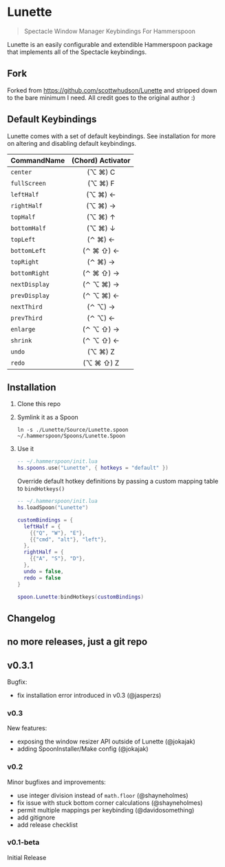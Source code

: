 # Lunette

> Spectacle Window Manager Keybindings For Hammerspoon

Lunette is an easily configurable and extendible Hammerspoon package that implements all of the Spectacle keybindings.

## Fork

Forked from https://github.com/scottwhudson/Lunette and stripped down to the bare minimum I need.
All credit goes to the original author :)

## Default Keybindings

Lunette comes with a set of default keybindings. See installation for more on altering and disabling default keybindings.

| CommandName  | (Chord) Activator |
| -------------|:-------------------:|
| `center`     | (⌥ ⌘) C          |
| `fullScreen` | (⌥ ⌘) F          |
| `leftHalf`   | (⌥ ⌘) ←          |
| `rightHalf`  | (⌥ ⌘) →          |
| `topHalf`    | (⌥ ⌘) ↑          |
| `bottomHalf` | (⌥ ⌘) ↓          |
| `topLeft`    | (⌃ ⌘) ←          |
| `bottomLeft` | (⌃ ⌘ ⇧) ←       |
| `topRight`   | (⌃ ⌘) →          |
| `bottomRight`| (⌃ ⌘ ⇧) →       |
| `nextDisplay`| (⌃ ⌥ ⌘) →       |
| `prevDisplay`| (⌃ ⌥ ⌘) ←       |
| `nextThird`  | (⌃ ⌥) →       |
| `prevThird`  | (⌃ ⌥) ←       |
| `enlarge`    | (⌃ ⌥ ⇧) →       |
| `shrink`     | (⌃ ⌥ ⇧) ←       |
| `undo`       | (⌥ ⌘) Z          |
| `redo`       | (⌥ ⌘ ⇧) Z       |

## Installation

1. Clone this repo
2. Symlink it as a Spoon

   ```shell
   ln -s ./Lunette/Source/Lunette.spoon ~/.hammerspoon/Spoons/Lunette.Spoon
   ```

3. Use it

    ```lua
    -- ~/.hammerspoon/init.lua
    hs.spoons.use("Lunette", { hotkeys = "default" })
    ```

    Override default hotkey definitions by passing a custom mapping table to `bindHotkeys()`

    ```lua
    -- ~/.hammerspoon/init.lua
    hs.loadSpoon("Lunette")

    customBindings = {
      leftHalf = {
        {{"Q", "W"}, "E"},
        {{"cmd", "alt"}, "left"},
      },
      rightHalf = {
        {{"A", "S"}, "D"},
      },
      undo = false,
      redo = false
    }

    spoon.Lunette:bindHotkeys(customBindings)
    ```

## Changelog

## no more releases, just a git repo

## v0.3.1
Bugfix:
* fix installation error introduced in v0.3 (@jasperzs)

### v0.3
New features:
* exposing the window resizer API outside of Lunette (@jokajak)
* adding SpoonInstaller/Make config (@jokajak)

### v0.2
Minor bugfixes and improvements:
* use integer division instead of `math.floor` (@shayneholmes)
* fix issue with stuck bottom corner calculations (@shayneholmes)
* permit multiple mappings per keybinding (@davidosomething)
* add gitignore
* add release checklist

### v0.1-beta
Initial Release
